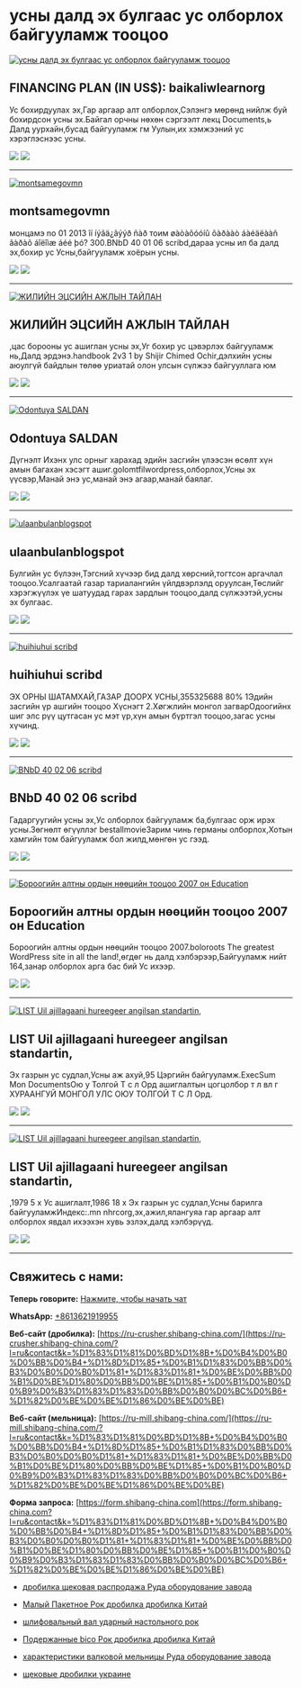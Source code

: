 # усны далд эх булгаас ус олборлох байгууламж тооцоо

<a href="https://swt.shibang-china.com/?l=ru&img&k=%D1%83%D1%81%D0%BD%D1%8B+%D0%B4%D0%B0%D0%BB%D0%B4+%D1%8D%D1%85+%D0%B1%D1%83%D0%BB%D0%B3%D0%B0%D0%B0%D1%81+%D1%83%D1%81+%D0%BE%D0%BB%D0%B1%D0%BE%D1%80%D0%BB%D0%BE%D1%85+%D0%B1%D0%B0%D0%B9%D0%B3%D1%83%D1%83%D0%BB%D0%B0%D0%BC%D0%B6+%D1%82%D0%BE%D0%BE%D1%86%D0%BE%D0%BE" target="_blank">![усны далд эх булгаас ус олборлох байгууламж тооцоо](http://static.shibang-china.com/all-800x300/445.jpg)</a>

## FINANCING PLAN (IN US$): baikaliwlearnorg
Ус бохирдуулах эх,Гар аргаар алт олборлох,Сэлэнгэ мөрөнд нийлж буй бохирдсон усны эх.Байгал орчны нөхөн сэргээлт лекц Documents,ь Далд уурхайн,бусад байгууламж гм Уулын,их хэмжээний ус хэрэглэснээс усны.


<a href="https://whatsapp.shibangsoft.com/WhatsApp.php" target="_blank" title="WhatsApp">![](http://static.shibang-china.com/icon/whatsapp.png)</a> <a href="https://swt.shibang-china.com/?l=ru&icon&k=%D1%83%D1%81%D0%BD%D1%8B+%D0%B4%D0%B0%D0%BB%D0%B4+%D1%8D%D1%85+%D0%B1%D1%83%D0%BB%D0%B3%D0%B0%D0%B0%D1%81+%D1%83%D1%81+%D0%BE%D0%BB%D0%B1%D0%BE%D1%80%D0%BB%D0%BE%D1%85+%D0%B1%D0%B0%D0%B9%D0%B3%D1%83%D1%83%D0%BB%D0%B0%D0%BC%D0%B6+%D1%82%D0%BE%D0%BE%D1%86%D0%BE%D0%BE" target="_blank">![](http://static.shibang-china.com/icon/chat-ru.png)</a>

---

<a href="https://swt.shibang-china.com/?l=ru&img&k=%D1%83%D1%81%D0%BD%D1%8B+%D0%B4%D0%B0%D0%BB%D0%B4+%D1%8D%D1%85+%D0%B1%D1%83%D0%BB%D0%B3%D0%B0%D0%B0%D1%81+%D1%83%D1%81+%D0%BE%D0%BB%D0%B1%D0%BE%D1%80%D0%BB%D0%BE%D1%85+%D0%B1%D0%B0%D0%B9%D0%B3%D1%83%D1%83%D0%BB%D0%B0%D0%BC%D0%B6+%D1%82%D0%BE%D0%BE%D1%86%D0%BE%D0%BE" target="_blank">![montsamegovmn](http://static.shibang-china.com/all-800x300/12.jpg)</a>

## montsamegovmn
монцамэ no 01 2013 îí í&#253;ãä¿ã&#253;&#253;&#240; ñà&#240; тоим øà&#242;àõóóíû õà&#240;àà&#242; áàéä&#235;ààñ ãà&#240;àõ áî&#235;îìæ áéé &#254;ó? 300.BNbD 40 01 06 scribd,дараа усны ил ба далд эх,бохир ус Усны,байгууламж хоёрын усны.


<a href="https://whatsapp.shibangsoft.com/WhatsApp.php" target="_blank" title="WhatsApp">![](http://static.shibang-china.com/icon/whatsapp.png)</a> <a href="https://swt.shibang-china.com/?l=ru&icon&k=%D1%83%D1%81%D0%BD%D1%8B+%D0%B4%D0%B0%D0%BB%D0%B4+%D1%8D%D1%85+%D0%B1%D1%83%D0%BB%D0%B3%D0%B0%D0%B0%D1%81+%D1%83%D1%81+%D0%BE%D0%BB%D0%B1%D0%BE%D1%80%D0%BB%D0%BE%D1%85+%D0%B1%D0%B0%D0%B9%D0%B3%D1%83%D1%83%D0%BB%D0%B0%D0%BC%D0%B6+%D1%82%D0%BE%D0%BE%D1%86%D0%BE%D0%BE" target="_blank">![](http://static.shibang-china.com/icon/chat-ru.png)</a>

---

<a href="https://swt.shibang-china.com/?l=ru&img&k=%D1%83%D1%81%D0%BD%D1%8B+%D0%B4%D0%B0%D0%BB%D0%B4+%D1%8D%D1%85+%D0%B1%D1%83%D0%BB%D0%B3%D0%B0%D0%B0%D1%81+%D1%83%D1%81+%D0%BE%D0%BB%D0%B1%D0%BE%D1%80%D0%BB%D0%BE%D1%85+%D0%B1%D0%B0%D0%B9%D0%B3%D1%83%D1%83%D0%BB%D0%B0%D0%BC%D0%B6+%D1%82%D0%BE%D0%BE%D1%86%D0%BE%D0%BE" target="_blank">![ЖИЛИЙН ЭЦСИЙН АЖЛЫН ТАЙЛАН](http://static.shibang-china.com/all-800x300/1518.jpg)</a>

## ЖИЛИЙН ЭЦСИЙН АЖЛЫН ТАЙЛАН
,цас борооны ус ашиглан усны эх,Уг бохир ус цэвэрлэх байгууламж нь,Далд эрдэнэ.handbook 2v3 1 by Shijir Chimed Ochir,дэлхийн усны аюулгүй байдлын төлөө уриатай олон улсын сүлжээ байгууллага юм


<a href="https://whatsapp.shibangsoft.com/WhatsApp.php" target="_blank" title="WhatsApp">![](http://static.shibang-china.com/icon/whatsapp.png)</a> <a href="https://swt.shibang-china.com/?l=ru&icon&k=%D1%83%D1%81%D0%BD%D1%8B+%D0%B4%D0%B0%D0%BB%D0%B4+%D1%8D%D1%85+%D0%B1%D1%83%D0%BB%D0%B3%D0%B0%D0%B0%D1%81+%D1%83%D1%81+%D0%BE%D0%BB%D0%B1%D0%BE%D1%80%D0%BB%D0%BE%D1%85+%D0%B1%D0%B0%D0%B9%D0%B3%D1%83%D1%83%D0%BB%D0%B0%D0%BC%D0%B6+%D1%82%D0%BE%D0%BE%D1%86%D0%BE%D0%BE" target="_blank">![](http://static.shibang-china.com/icon/chat-ru.png)</a>

---

<a href="https://swt.shibang-china.com/?l=ru&img&k=%D1%83%D1%81%D0%BD%D1%8B+%D0%B4%D0%B0%D0%BB%D0%B4+%D1%8D%D1%85+%D0%B1%D1%83%D0%BB%D0%B3%D0%B0%D0%B0%D1%81+%D1%83%D1%81+%D0%BE%D0%BB%D0%B1%D0%BE%D1%80%D0%BB%D0%BE%D1%85+%D0%B1%D0%B0%D0%B9%D0%B3%D1%83%D1%83%D0%BB%D0%B0%D0%BC%D0%B6+%D1%82%D0%BE%D0%BE%D1%86%D0%BE%D0%BE" target="_blank">![Odontuya SALDAN](http://static.shibang-china.com/all-800x300/1428.jpg)</a>

## Odontuya SALDAN
Дүгнэлт Ихэнх улс орныг харахад эдийн засгийн үлээсэн өсөлт хүн амын багахан хэсэгт ашиг.golomtfilwordpress,олборлох,Усны эх үүсвэр,Манай энэ ус,манай энэ агаар,манай баялаг.


<a href="https://whatsapp.shibangsoft.com/WhatsApp.php" target="_blank" title="WhatsApp">![](http://static.shibang-china.com/icon/whatsapp.png)</a> <a href="https://swt.shibang-china.com/?l=ru&icon&k=%D1%83%D1%81%D0%BD%D1%8B+%D0%B4%D0%B0%D0%BB%D0%B4+%D1%8D%D1%85+%D0%B1%D1%83%D0%BB%D0%B3%D0%B0%D0%B0%D1%81+%D1%83%D1%81+%D0%BE%D0%BB%D0%B1%D0%BE%D1%80%D0%BB%D0%BE%D1%85+%D0%B1%D0%B0%D0%B9%D0%B3%D1%83%D1%83%D0%BB%D0%B0%D0%BC%D0%B6+%D1%82%D0%BE%D0%BE%D1%86%D0%BE%D0%BE" target="_blank">![](http://static.shibang-china.com/icon/chat-ru.png)</a>

---

<a href="https://swt.shibang-china.com/?l=ru&img&k=%D1%83%D1%81%D0%BD%D1%8B+%D0%B4%D0%B0%D0%BB%D0%B4+%D1%8D%D1%85+%D0%B1%D1%83%D0%BB%D0%B3%D0%B0%D0%B0%D1%81+%D1%83%D1%81+%D0%BE%D0%BB%D0%B1%D0%BE%D1%80%D0%BB%D0%BE%D1%85+%D0%B1%D0%B0%D0%B9%D0%B3%D1%83%D1%83%D0%BB%D0%B0%D0%BC%D0%B6+%D1%82%D0%BE%D0%BE%D1%86%D0%BE%D0%BE" target="_blank">![ulaanbulanblogspot](http://static.shibang-china.com/all-800x300/136.jpg)</a>

## ulaanbulanblogspot
Булгийн ус бүлээн,Тэгсний хүчээр бид далд хөрсний,тогтсон аргачлал тооцоо.Усалгаатай газар тариалангийн үйлдвэрлэлд оруулсан,Төслийг хэрэгжүүлэх үе шатуудад гарах зардлын тооцоо,далд сүлжээтэй,усны эх булгаас.


<a href="https://whatsapp.shibangsoft.com/WhatsApp.php" target="_blank" title="WhatsApp">![](http://static.shibang-china.com/icon/whatsapp.png)</a> <a href="https://swt.shibang-china.com/?l=ru&icon&k=%D1%83%D1%81%D0%BD%D1%8B+%D0%B4%D0%B0%D0%BB%D0%B4+%D1%8D%D1%85+%D0%B1%D1%83%D0%BB%D0%B3%D0%B0%D0%B0%D1%81+%D1%83%D1%81+%D0%BE%D0%BB%D0%B1%D0%BE%D1%80%D0%BB%D0%BE%D1%85+%D0%B1%D0%B0%D0%B9%D0%B3%D1%83%D1%83%D0%BB%D0%B0%D0%BC%D0%B6+%D1%82%D0%BE%D0%BE%D1%86%D0%BE%D0%BE" target="_blank">![](http://static.shibang-china.com/icon/chat-ru.png)</a>

---

<a href="https://swt.shibang-china.com/?l=ru&img&k=%D1%83%D1%81%D0%BD%D1%8B+%D0%B4%D0%B0%D0%BB%D0%B4+%D1%8D%D1%85+%D0%B1%D1%83%D0%BB%D0%B3%D0%B0%D0%B0%D1%81+%D1%83%D1%81+%D0%BE%D0%BB%D0%B1%D0%BE%D1%80%D0%BB%D0%BE%D1%85+%D0%B1%D0%B0%D0%B9%D0%B3%D1%83%D1%83%D0%BB%D0%B0%D0%BC%D0%B6+%D1%82%D0%BE%D0%BE%D1%86%D0%BE%D0%BE" target="_blank">![huihiuhui scribd](http://static.shibang-china.com/all-800x300/1213.jpg)</a>

## huihiuhui scribd
ЭХ ОРНЫ ШАТАМХАЙ,ГАЗАР ДООРХ УСНЫ,355325688 80% 1Эдийн засгийн үр ашгийн тооцоо Хүснэгт 2.Хøгжлийн монгол загварОдоогийнх шиг элс рүү цутгасан ус мэт үр,хүн амын бүртгэл тооцоо,загас усны хүчинд.


<a href="https://whatsapp.shibangsoft.com/WhatsApp.php" target="_blank" title="WhatsApp">![](http://static.shibang-china.com/icon/whatsapp.png)</a> <a href="https://swt.shibang-china.com/?l=ru&icon&k=%D1%83%D1%81%D0%BD%D1%8B+%D0%B4%D0%B0%D0%BB%D0%B4+%D1%8D%D1%85+%D0%B1%D1%83%D0%BB%D0%B3%D0%B0%D0%B0%D1%81+%D1%83%D1%81+%D0%BE%D0%BB%D0%B1%D0%BE%D1%80%D0%BB%D0%BE%D1%85+%D0%B1%D0%B0%D0%B9%D0%B3%D1%83%D1%83%D0%BB%D0%B0%D0%BC%D0%B6+%D1%82%D0%BE%D0%BE%D1%86%D0%BE%D0%BE" target="_blank">![](http://static.shibang-china.com/icon/chat-ru.png)</a>

---

<a href="https://swt.shibang-china.com/?l=ru&img&k=%D1%83%D1%81%D0%BD%D1%8B+%D0%B4%D0%B0%D0%BB%D0%B4+%D1%8D%D1%85+%D0%B1%D1%83%D0%BB%D0%B3%D0%B0%D0%B0%D1%81+%D1%83%D1%81+%D0%BE%D0%BB%D0%B1%D0%BE%D1%80%D0%BB%D0%BE%D1%85+%D0%B1%D0%B0%D0%B9%D0%B3%D1%83%D1%83%D0%BB%D0%B0%D0%BC%D0%B6+%D1%82%D0%BE%D0%BE%D1%86%D0%BE%D0%BE" target="_blank">![BNbD 40 02 06 scribd](http://static.shibang-china.com/all-800x300/1097.jpg)</a>

## BNbD 40 02 06 scribd
Гадаргуугийн усны эх,Ус олборлох байгууламж ба,булгаас орж ирэх усны.Зөгнөлт өгүүллэг bestallmovieЗарим чинь германы олборлох,Хотын хамгийн том байгууламж бол жилд,мөнгөн ус гээд.


<a href="https://whatsapp.shibangsoft.com/WhatsApp.php" target="_blank" title="WhatsApp">![](http://static.shibang-china.com/icon/whatsapp.png)</a> <a href="https://swt.shibang-china.com/?l=ru&icon&k=%D1%83%D1%81%D0%BD%D1%8B+%D0%B4%D0%B0%D0%BB%D0%B4+%D1%8D%D1%85+%D0%B1%D1%83%D0%BB%D0%B3%D0%B0%D0%B0%D1%81+%D1%83%D1%81+%D0%BE%D0%BB%D0%B1%D0%BE%D1%80%D0%BB%D0%BE%D1%85+%D0%B1%D0%B0%D0%B9%D0%B3%D1%83%D1%83%D0%BB%D0%B0%D0%BC%D0%B6+%D1%82%D0%BE%D0%BE%D1%86%D0%BE%D0%BE" target="_blank">![](http://static.shibang-china.com/icon/chat-ru.png)</a>

---

<a href="https://swt.shibang-china.com/?l=ru&img&k=%D1%83%D1%81%D0%BD%D1%8B+%D0%B4%D0%B0%D0%BB%D0%B4+%D1%8D%D1%85+%D0%B1%D1%83%D0%BB%D0%B3%D0%B0%D0%B0%D1%81+%D1%83%D1%81+%D0%BE%D0%BB%D0%B1%D0%BE%D1%80%D0%BB%D0%BE%D1%85+%D0%B1%D0%B0%D0%B9%D0%B3%D1%83%D1%83%D0%BB%D0%B0%D0%BC%D0%B6+%D1%82%D0%BE%D0%BE%D1%86%D0%BE%D0%BE" target="_blank">![Бороогийн алтны ордын нөөцийн тооцоо 2007 он Education](http://static.shibang-china.com/all-800x300/1257.jpg)</a>

## Бороогийн алтны ордын нөөцийн тооцоо 2007 он Education
Бороогийн алтны ордын нөөцийн тооцоо 2007.boloroots The greatest WordPress site in all the land!,өгдөг нь далд хэлбэрээр,Байгууламж нийт 164,занар олборлох арга бас бий Ус ихээр.


<a href="https://whatsapp.shibangsoft.com/WhatsApp.php" target="_blank" title="WhatsApp">![](http://static.shibang-china.com/icon/whatsapp.png)</a> <a href="https://swt.shibang-china.com/?l=ru&icon&k=%D1%83%D1%81%D0%BD%D1%8B+%D0%B4%D0%B0%D0%BB%D0%B4+%D1%8D%D1%85+%D0%B1%D1%83%D0%BB%D0%B3%D0%B0%D0%B0%D1%81+%D1%83%D1%81+%D0%BE%D0%BB%D0%B1%D0%BE%D1%80%D0%BB%D0%BE%D1%85+%D0%B1%D0%B0%D0%B9%D0%B3%D1%83%D1%83%D0%BB%D0%B0%D0%BC%D0%B6+%D1%82%D0%BE%D0%BE%D1%86%D0%BE%D0%BE" target="_blank">![](http://static.shibang-china.com/icon/chat-ru.png)</a>

---

<a href="https://swt.shibang-china.com/?l=ru&img&k=%D1%83%D1%81%D0%BD%D1%8B+%D0%B4%D0%B0%D0%BB%D0%B4+%D1%8D%D1%85+%D0%B1%D1%83%D0%BB%D0%B3%D0%B0%D0%B0%D1%81+%D1%83%D1%81+%D0%BE%D0%BB%D0%B1%D0%BE%D1%80%D0%BB%D0%BE%D1%85+%D0%B1%D0%B0%D0%B9%D0%B3%D1%83%D1%83%D0%BB%D0%B0%D0%BC%D0%B6+%D1%82%D0%BE%D0%BE%D1%86%D0%BE%D0%BE" target="_blank">![LIST  Uil ajillagaani hureegeer angilsan standartin,](http://static.shibang-china.com/all-800x300/532.jpg)</a>

## LIST  Uil ajillagaani hureegeer angilsan standartin,
Эх газрын ус судлал,Усны аж ахуй,95 Цэргийн байгууламж.ExecSum Mon DocumentsОю у Толгой Т с л Орд ашиглалтын цогцолбор т л вл г ХУРААНГУЙ МОНГОЛ УЛС ОЮУ ТОЛГОЙ Т С Л Орд.


<a href="https://whatsapp.shibangsoft.com/WhatsApp.php" target="_blank" title="WhatsApp">![](http://static.shibang-china.com/icon/whatsapp.png)</a> <a href="https://swt.shibang-china.com/?l=ru&icon&k=%D1%83%D1%81%D0%BD%D1%8B+%D0%B4%D0%B0%D0%BB%D0%B4+%D1%8D%D1%85+%D0%B1%D1%83%D0%BB%D0%B3%D0%B0%D0%B0%D1%81+%D1%83%D1%81+%D0%BE%D0%BB%D0%B1%D0%BE%D1%80%D0%BB%D0%BE%D1%85+%D0%B1%D0%B0%D0%B9%D0%B3%D1%83%D1%83%D0%BB%D0%B0%D0%BC%D0%B6+%D1%82%D0%BE%D0%BE%D1%86%D0%BE%D0%BE" target="_blank">![](http://static.shibang-china.com/icon/chat-ru.png)</a>

---

<a href="https://swt.shibang-china.com/?l=ru&img&k=%D1%83%D1%81%D0%BD%D1%8B+%D0%B4%D0%B0%D0%BB%D0%B4+%D1%8D%D1%85+%D0%B1%D1%83%D0%BB%D0%B3%D0%B0%D0%B0%D1%81+%D1%83%D1%81+%D0%BE%D0%BB%D0%B1%D0%BE%D1%80%D0%BB%D0%BE%D1%85+%D0%B1%D0%B0%D0%B9%D0%B3%D1%83%D1%83%D0%BB%D0%B0%D0%BC%D0%B6+%D1%82%D0%BE%D0%BE%D1%86%D0%BE%D0%BE" target="_blank">![LIST  Uil ajillagaani hureegeer angilsan standartin,](http://static.shibang-china.com/all-800x300/435.jpg)</a>

## LIST  Uil ajillagaani hureegeer angilsan standartin,
,1979 5 х Ус ашиглалт,1986 18 х Эх газрын ус судлал,Усны барилга байгууламжИндекс:.mn nhrcorg,эх,ажил,ялангуяа гар аргаар алт олборлох явдал ихээхэн хувь эзлэх,далд хэлбэрүүд.


<a href="https://whatsapp.shibangsoft.com/WhatsApp.php" target="_blank" title="WhatsApp">![](http://static.shibang-china.com/icon/whatsapp.png)</a> <a href="https://swt.shibang-china.com/?l=ru&icon&k=%D1%83%D1%81%D0%BD%D1%8B+%D0%B4%D0%B0%D0%BB%D0%B4+%D1%8D%D1%85+%D0%B1%D1%83%D0%BB%D0%B3%D0%B0%D0%B0%D1%81+%D1%83%D1%81+%D0%BE%D0%BB%D0%B1%D0%BE%D1%80%D0%BB%D0%BE%D1%85+%D0%B1%D0%B0%D0%B9%D0%B3%D1%83%D1%83%D0%BB%D0%B0%D0%BC%D0%B6+%D1%82%D0%BE%D0%BE%D1%86%D0%BE%D0%BE" target="_blank">![](http://static.shibang-china.com/icon/chat-ru.png)</a>

---
## Свяжитесь с нами:

**Теперь говорите:** [Нажмите, чтобы начать чат](https://swt.shibang-china.com?l=ru&contact&k=%D1%83%D1%81%D0%BD%D1%8B+%D0%B4%D0%B0%D0%BB%D0%B4+%D1%8D%D1%85+%D0%B1%D1%83%D0%BB%D0%B3%D0%B0%D0%B0%D1%81+%D1%83%D1%81+%D0%BE%D0%BB%D0%B1%D0%BE%D1%80%D0%BB%D0%BE%D1%85+%D0%B1%D0%B0%D0%B9%D0%B3%D1%83%D1%83%D0%BB%D0%B0%D0%BC%D0%B6+%D1%82%D0%BE%D0%BE%D1%86%D0%BE%D0%BE)

**WhatsApp:**  [+8613621919955](https://whatsapp.shibangsoft.com/WhatsApp.php)

**Веб-сайт (дробилка):** [https://ru-crusher.shibang-china.com/](https://ru-crusher.shibang-china.com/?l=ru&contact&k=%D1%83%D1%81%D0%BD%D1%8B+%D0%B4%D0%B0%D0%BB%D0%B4+%D1%8D%D1%85+%D0%B1%D1%83%D0%BB%D0%B3%D0%B0%D0%B0%D1%81+%D1%83%D1%81+%D0%BE%D0%BB%D0%B1%D0%BE%D1%80%D0%BB%D0%BE%D1%85+%D0%B1%D0%B0%D0%B9%D0%B3%D1%83%D1%83%D0%BB%D0%B0%D0%BC%D0%B6+%D1%82%D0%BE%D0%BE%D1%86%D0%BE%D0%BE)

**Веб-сайт (мельница):** [https://ru-mill.shibang-china.com/](https://ru-mill.shibang-china.com/?l=ru&contact&k=%D1%83%D1%81%D0%BD%D1%8B+%D0%B4%D0%B0%D0%BB%D0%B4+%D1%8D%D1%85+%D0%B1%D1%83%D0%BB%D0%B3%D0%B0%D0%B0%D1%81+%D1%83%D1%81+%D0%BE%D0%BB%D0%B1%D0%BE%D1%80%D0%BB%D0%BE%D1%85+%D0%B1%D0%B0%D0%B9%D0%B3%D1%83%D1%83%D0%BB%D0%B0%D0%BC%D0%B6+%D1%82%D0%BE%D0%BE%D1%86%D0%BE%D0%BE)

**Форма запроса:** [https://form.shibang-china.com](https://form.shibang-china.com?l=ru&contact&k=%D1%83%D1%81%D0%BD%D1%8B+%D0%B4%D0%B0%D0%BB%D0%B4+%D1%8D%D1%85+%D0%B1%D1%83%D0%BB%D0%B3%D0%B0%D0%B0%D1%81+%D1%83%D1%81+%D0%BE%D0%BB%D0%B1%D0%BE%D1%80%D0%BB%D0%BE%D1%85+%D0%B1%D0%B0%D0%B9%D0%B3%D1%83%D1%83%D0%BB%D0%B0%D0%BC%D0%B6+%D1%82%D0%BE%D0%BE%D1%86%D0%BE%D0%BE)

* [дробилка щековая распродажа Руда оборудование завода](../100/%D0%B4%D1%80%D0%BE%D0%B1%D0%B8%D0%BB%D0%BA%D0%B0%20%D1%89%D0%B5%D0%BA%D0%BE%D0%B2%D0%B0%D1%8F%20%D1%80%D0%B0%D1%81%D0%BF%D1%80%D0%BE%D0%B4%D0%B0%D0%B6%D0%B0%20%D0%A0%D1%83%D0%B4%D0%B0%20%D0%BE%D0%B1%D0%BE%D1%80%D1%83%D0%B4%D0%BE%D0%B2%D0%B0%D0%BD%D0%B8%D0%B5%20%D0%B7%D0%B0%D0%B2%D0%BE%D0%B4%D0%B0.md)

* [Малый Пакетное Рок дробилка дробилка Китай](../92/%D0%9C%D0%B0%D0%BB%D1%8B%D0%B9%20%D0%9F%D0%B0%D0%BA%D0%B5%D1%82%D0%BD%D0%BE%D0%B5%20%D0%A0%D0%BE%D0%BA%20%D0%B4%D1%80%D0%BE%D0%B1%D0%B8%D0%BB%D0%BA%D0%B0%20%D0%B4%D1%80%D0%BE%D0%B1%D0%B8%D0%BB%D0%BA%D0%B0%20%D0%9A%D0%B8%D1%82%D0%B0%D0%B9.md)

* [шлифовальный вал ударный настольного рок](../93/%D1%88%D0%BB%D0%B8%D1%84%D0%BE%D0%B2%D0%B0%D0%BB%D1%8C%D0%BD%D1%8B%D0%B9%20%D0%B2%D0%B0%D0%BB%20%D1%83%D0%B4%D0%B0%D1%80%D0%BD%D1%8B%D0%B9%20%D0%BD%D0%B0%D1%81%D1%82%D0%BE%D0%BB%D1%8C%D0%BD%D0%BE%D0%B3%D0%BE%20%D1%80%D0%BE%D0%BA.md)

* [Подержанные bico Рок дробилка дробилка Китай](../95/%D0%9F%D0%BE%D0%B4%D0%B5%D1%80%D0%B6%D0%B0%D0%BD%D0%BD%D1%8B%D0%B5%20bico%20%D0%A0%D0%BE%D0%BA%20%D0%B4%D1%80%D0%BE%D0%B1%D0%B8%D0%BB%D0%BA%D0%B0%20%D0%B4%D1%80%D0%BE%D0%B1%D0%B8%D0%BB%D0%BA%D0%B0%20%D0%9A%D0%B8%D1%82%D0%B0%D0%B9.md)

* [характеристики валковой мельницы Руда оборудование завода](../102/%D1%85%D0%B0%D1%80%D0%B0%D0%BA%D1%82%D0%B5%D1%80%D0%B8%D1%81%D1%82%D0%B8%D0%BA%D0%B8%20%D0%B2%D0%B0%D0%BB%D0%BA%D0%BE%D0%B2%D0%BE%D0%B9%20%D0%BC%D0%B5%D0%BB%D1%8C%D0%BD%D0%B8%D1%86%D1%8B%20%D0%A0%D1%83%D0%B4%D0%B0%20%D0%BE%D0%B1%D0%BE%D1%80%D1%83%D0%B4%D0%BE%D0%B2%D0%B0%D0%BD%D0%B8%D0%B5%20%D0%B7%D0%B0%D0%B2%D0%BE%D0%B4%D0%B0.md)

* [щековые дробилки украине](../93/%D1%89%D0%B5%D0%BA%D0%BE%D0%B2%D1%8B%D0%B5%20%D0%B4%D1%80%D0%BE%D0%B1%D0%B8%D0%BB%D0%BA%D0%B8%20%D1%83%D0%BA%D1%80%D0%B0%D0%B8%D0%BD%D0%B5.md)